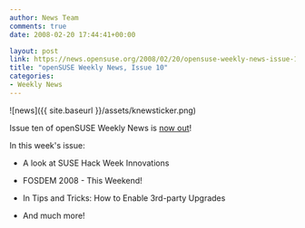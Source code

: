```yaml
---
author: News Team
comments: true
date: 2008-02-20 17:44:41+00:00

layout: post
link: https://news.opensuse.org/2008/02/20/opensuse-weekly-news-issue-10/
title: "openSUSE Weekly News, Issue 10"
categories:
- Weekly News
---
```



![news]({{ site.baseurl }}/assets/knewsticker.png)

Issue ten of openSUSE Weekly News is [now out](http://en.opensuse.org/OpenSUSE_Weekly_News/10)!

In this week's issue:



	
  * A look at SUSE Hack Week Innovations


	
  * FOSDEM 2008 - This Weekend!


	
  * In Tips and Tricks: How to Enable 3rd-party Upgrades


	
  * And much more!



		
